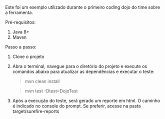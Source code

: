 Este foi um exemplo utilizado durante o primeiro coding dojo do time sobre a ferramenta. 

Pré-requisitos:

1. Java 8+
2. Maven

Passo a passo:

1. Clone o projeto
2. Abra o terminal, navegue para o diretório do projeto e execute os comandos abaixo para atualizar as dependências e executar o teste:

    > mvn clean install
    
    > mvn test -Dtest=DojoTest 

3. Após a execução do teste, será gerado um reporte em html. O caminho é indicado no console do prompt. Se preferir, acesse na pasta target/surefire-reports